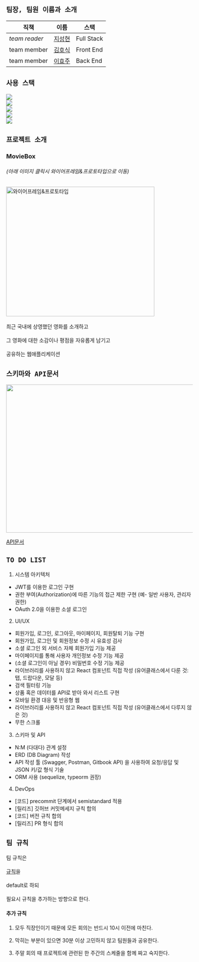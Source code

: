 ## `팀장, 팀원 이름과 소개`
|직책|이름|스택|
|-----|---|----|
|*team reader*|[지성현](https://github.com/seonghyeon-Chi)|Full Stack|
|team member|[김호식](https://github.com/hosik-GitHub)|Front End|
|team member|[이효주](https://github.com/liahoney)|Back End|

## `사용 스택`
<img src="https://camo.githubusercontent.com/e5f355fd197b85ae9dfb3bdd074e60b645c0798afdd48a1586fba6da1a09ecfd/68747470733a2f2f696d672e736869656c64732e696f2f62616467652f46524f4e542d52656163742d3631444146423f7374796c653d666f722d7468652d6261646765266c6f676f3d5265616374"></img>\
<img src="https://camo.githubusercontent.com/a8cf9d3f7b815383c355a52a13f37f6ffbbe25192bd397a797892ba0f75db466/68747470733a2f2f696d672e736869656c64732e696f2f62616467652f4241434b2d4e6f64652d3337373641423f7374796c653d666f722d7468652d6261646765266c6f676f3d4e6f64652e6a73"></img>\
<img src="https://camo.githubusercontent.com/617c5cfe9b47cc63b17e9acd9e6ec303e894ba09e9caf253ba21d9a89014df8a/68747470733a2f2f696d672e736869656c64732e696f2f62616467652f4241434b2d457870726573732d3039324532303f7374796c653d666f722d7468652d6261646765"></img>\
<img src="https://camo.githubusercontent.com/fa18cb830c72d5b3adcf28d8334db73e50b8316489889deb667c037941c1d87e/687474703a2f2f696d672e736869656c64732e696f2f62616467652f2d4d7953514c2d3434373941313f7374796c653d666f722d7468652d6261646765266c6f676f3d4d7953514c266c6f676f436f6c6f723d7768697465"></img>\
<img src="https://camo.githubusercontent.com/34be6cb19818b73bc49908cef3667e0bce08c308b23236c507a0f1fa5eb670a7/687474703a2f2f696d672e736869656c64732e696f2f62616467652f2d53657175656c697a652d3030414645453f7374796c653d666f722d7468652d6261646765266c6f676f3d53657175656c697a65266c6f676f436f6c6f723d7768697465"></img>


## `프로젝트 소개`
### MovieBox
###### (아래 이미지 클릭시 와이어프레임&프로토타입으로 이동)
[<img src="https://media.discordapp.net/attachments/870881339312832523/957858501395349524/main.jpg?width=1122&height=1052" width="400px" height="350px" title="와이어프레임&프로토타입"></img>](https://miro.com/app/board/uXjVODimrK4=/)
\
\
최근 국내에 상영했던 영화를 소개하고 
\
\
그 영화에 대한 소감이나 평점을 자유롭게 남기고 
\
\
공유하는 웹애플리케이션

## `스키마와 API문서`
<img src="https://media.discordapp.net/attachments/953955499324358670/956533645932396564/Untitled_5.png" width="600px" height="400px"></img>

[API문서](https://app.gitbook.com/s/bJrgn4O3wTw47jxINJNg)

## `TO DO LIST`
1. 시스템 아키텍처 
* JWT를 이용한 로그인 구현 
* 권한 부여(Authorization)에 따른 기능의 접근 제한 구현 (예- 일반 사용자, 관리자 권한) 
* OAuth 2.0을 이용한 소셜 로그인 
2. UI/UX 
* 회원가입, 로그인, 로그아웃, 마이페이지, 회원탈퇴 기능 구현 
* 회원가입, 로그인 및 회원정보 수정 시 유효성 검사 
* 소셜 로그인 외 서비스 자체 회원가입 기능 제공 
* 마이페이지를 통해 사용자 개인정보 수정 기능 제공 
* (소셜 로그인이 아닐 경우) 비밀번호 수정 기능 제공 
* 라이브러리를 사용하지 않고 React 컴포넌트 직접 작성 (유어클래스에서 다룬 것: 탭, 드랍다운, 모달 등) 
* 검색 필터링 기능 
* 상품 혹은 데이터를 API로 받아 와서 리스트 구현 
* 모바일 환경 대응 및 반응형 웹 
* 라이브러리를 사용하지 않고 React 컴포넌트 직접 작성 (유어클래스에서 다루지 않은 것) 
* 무한 스크롤 
3. 스키마 및 API 
* N:M (다대다) 관계 설정 
* ERD (DB Diagram) 작성 
* API 작성 툴 (Swagger, Postman, Gitbook API) 을 사용하여 요청/응답 및 JSON 키/값 형식 기술 
* ORM 사용 (sequelize, typeorm 권장) 
4. DevOps 
* [코드] precommit 단계에서 semistandard 적용 
* [릴리즈] 깃허브 커밋메세지 규칙 합의 
* [코드] 버전 규칙 합의 
* [릴리즈] PR 형식 합의

## `팀 규칙`
팀 규칙은 
\
\
[규칙](https://github.com/codestates/Memory.log-Client/wiki/%F0%9F%9B%A0)을 
\
\
default로 하되 
\
\
필요시 규칙을 추가하는 방향으로 한다.


#### 추가 규칙
1. 모두 직장인이기 때문에 모든 회의는 반드시 10시 이전에 마친다.


2. 막히는 부분이 있으면 30분 이상 고민하지 않고 팀원들과 공유한다.


3. 주말 회의 때 프로젝트에 관련된 한 주간의 스케줄을 함께 짜고 숙지한다.
